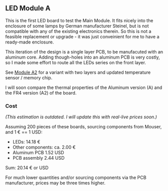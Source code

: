 ## LED Module A
This is the first LED board to test the Main Module. It fits nicely into the enclosure of some lamps by German manufacturer Steinel, but is not compatible with any of the existing electronics therein. So this is not a feasible replacement or upgrade - it was just conveinient for me to have a ready-made enclosure.

This iteration of the design is a single layer PCB, to be manufacuted with an aluminum core. Adding though-holes into an aluminum PCB is very costly, so I made some effort to route all the LEDs series on the front layer.

See [Module A2](../LED_Module_A2) for a variant with two layers and updated temperature sensor / memory chip.

I will soon compare the thermal properties of the Aluminum version (A) and the FR4 version (A2) of the board.

### Cost
*(This estimation is outdated. I will update this with real-live prices soon.)*

Assuming 200 pieces of these boards, sourcing components from Mouser, and 1 € == 1 USD:

- LEDs: 14.18 €
- Other components: ca. 2.00 €
- Aluminum PCB 1.52 USD
- PCB assembly 2.44 USD

Sum: 20.14 € or USD

For much lower quantities and/or sourcing components via the PCB manufacturer, prices may be three times higher.